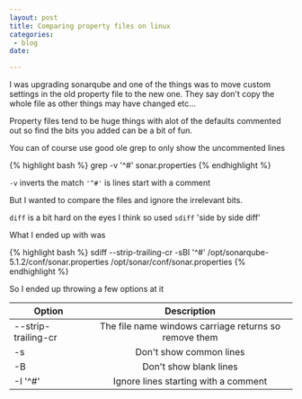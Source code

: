 ```yaml
---
layout: post
title: Comparing property files on linux
categories: 
 - blog
date: 

---
```


I was upgrading sonarqube and one of the things was to move custom settings in the old property file to the new one.  They say don't copy the whole file as other things may have changed etc...

Property files tend to be huge things with alot of the defaults commented out so find the bits you added can be a bit of fun.

You can of course use good ole grep to only show the uncommented lines

{% highlight bash %}
grep -v '^#' sonar.properties
{% endhighlight %}

`-v` inverts the match 
`'^#'` is lines start with a comment

But I wanted to compare the files and ignore the irrelevant bits.

`diff` is a bit hard on the eyes I think so used `sdiff` 'side by side diff'

What I ended up with was

{% highlight bash %}
sdiff --strip-trailing-cr -sBI '^#' /opt/sonarqube-5.1.2/conf/sonar.properties /opt/sonar/conf/sonar.properties
{% endhighlight %}

So I ended up throwing a few options at it

| Option                   | Description                                           |
| ------------------------ |:-----------------------------------------------------:|
| --strip-trailing-cr      | The file name windows carriage returns so remove them |
| -s                       | Don't show common lines                               |
| -B                       | Don't show blank lines                                |
| -I '^#'                  | Ignore lines starting with a comment                  |
